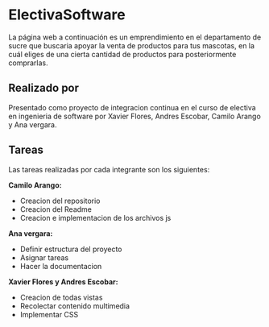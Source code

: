 # ElectivaSoftware

La página web a continuación es un emprendimiento en el departamento de sucre que buscaria apoyar la venta de productos para tus mascotas, en la cuál eliges de una cierta cantidad de productos para posteriormente comprarlas.

## Realizado por

Presentado como proyecto de integracion continua en el curso de electiva en ingenieria de software por Xavier Flores, Andres Escobar, Camilo Arango y Ana vergara.

## Tareas

Las tareas realizadas por cada integrante son los siguientes:

**Camilo Arango:**
- Creacion del repositorio
- Creacion del Readme
- Creacion e implementacion de los archivos js

**Ana vergara:**
- Definir estructura del proyecto
- Asignar tareas
- Hacer la documentacion

**Xavier Flores y Andres Escobar:**
- Creacion de todas vistas
- Recolectar contenido multimedia
- Implementar CSS